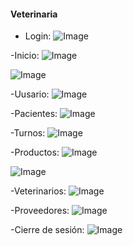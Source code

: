 #### Veterinaria

- Login:
![Image](https://github.com/user-attachments/assets/1e186478-a2ff-4fe8-a3b5-3d23d7fb262c)

-Inicio:
![Image](https://github.com/user-attachments/assets/41d7166d-4760-4fd5-8157-54a8d26ae4e3)

![Image](https://github.com/user-attachments/assets/2f246da6-fd18-4fcf-a431-347c17e5724a)

-Uusario:
![Image](https://github.com/user-attachments/assets/092b4bc5-6914-45df-ad26-5ec7ff61c3dd)

-Pacientes:
![Image](https://github.com/user-attachments/assets/f690c6be-c45c-4b13-af51-76ea20bee3aa)

-Turnos:
![Image](https://github.com/user-attachments/assets/7d4296bc-afb3-4b41-9d53-3b5db4a647e0)

-Productos:
![Image](https://github.com/user-attachments/assets/188e4d36-7762-4d68-9187-7a833a9776eb)

![Image](https://github.com/user-attachments/assets/f9a49e9c-d22d-4803-9662-3ff2bda8e422)

-Veterinarios:
![Image](https://github.com/user-attachments/assets/23c6e55c-67db-463f-b37c-dcece6a3e55b)

-Proveedores:
![Image](https://github.com/user-attachments/assets/8860bdf4-af19-4dfb-bf1d-ee178795ce78)

-Cierre de sesión:
![Image](https://github.com/user-attachments/assets/05c34e7b-97ae-4de2-9afc-0b229410d8ef)
